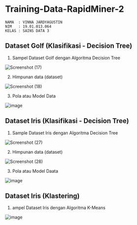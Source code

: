 # Training-Data-RapidMiner-2
```
NAMA  : VINNA JARDYAGUSTIN
NIM   : 19.01.013.064
KELAS : SAINS DATA 3
```

## Dataset Golf  (Klasifikasi - Decision Tree)   
1. Sampel Dataset Golf dengan Algoritma Decision Tree

  ![Screenshot (17)](https://user-images.githubusercontent.com/105411972/197766347-8906fe7a-65b5-40aa-9a2e-b2e695f638d4.png)

2. Himpunan data (dataset)

  ![Screenshot (18)](https://user-images.githubusercontent.com/105411972/197766461-75dc9bdb-7346-4cf0-b722-f64cceec02e7.png)

3. Pola atau Model Data

  ![image](https://user-images.githubusercontent.com/105411972/197689295-000a725a-8635-4099-8e45-0304154034b1.png)

## Dataset Iris (Klasifikasi - Decision Tree)
1. Sample Dataset Iris dengan Algoritma Decision Tree
  
  ![Screenshot (27)](https://user-images.githubusercontent.com/105411972/197767062-0f2dbb53-342b-4aa4-9327-d70989392086.png)

2. Himpunan data (dataset)

  ![Screenshot (28)](https://user-images.githubusercontent.com/105411972/197767256-d94bb227-cab5-43b7-bb8a-2dca4df23952.png)

3. Pola atau Model Daata

  ![image](https://user-images.githubusercontent.com/105411972/197688961-2c47e818-fe9b-48ff-a0b5-35a15f20202a.png)

## Dataset Iris (Klastering) 
1. ampel Dataset Iris dengan Algoritma K-Means 
  
  
  
![image](https://user-images.githubusercontent.com/105411972/197688542-4834b2b4-f59a-45dd-b3b0-1e42452fc28e.png) 

